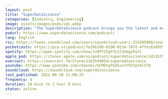 ```yaml
---
layout: post
title: "SuperDataScience"
categories: [Industry, Engineering]
image: assets/images/pods/sds.webp
description: "The SuperDataScience podcast brings you the latest and most important machine learning, artificial intelligence, and broader data-world topics from across both academia and industry. As the quantity of data on our planet doubles every couple of years and this trend is set to continue for decades to come, there's an unprecedented opportunity for you to make an enormous impact in your lifetime. Whether you're curious about getting started in a data career or you're a deep technical expert, whether you'd like to understand what A.I. is or you'd like to integrate more data-driven processes into your business, we have inspiring guests and lighthearted conversation for you to enjoy. We cover tools, techniques, and implementation tricks across data collection, databases, analytics, predictive modeling, visualization, software engineering, real-world applications, and commercialization − everything you need to crush it with data science."
podurl: https://www.superdatascience.com/podcast/
lang: English
rss: https://feeds.soundcloud.com/users/soundcloud:users:253585900/sounds.rss
pocketcasts: https://pca.st/podcast/7e26b3d0-6290-0134-787d-4ffec63d9550
spotify: https://open.spotify.com/show/1n8P7ZSgfVLVJ3GegxPat1
apple_pod: https://itunes.apple.com/us/podcast/superdatascience/id1163599059
overcast: https://overcast.fm/itunes1163599059/superdatascience
youtube: https://www.youtube.com/channel/UCMbtqTGdSsxYYhhTpV4lSTQ
soundcloud: https://soundcloud.com/superdatascience
last_published: 2021-08-10 11:00:25
frequency: 4
duration: 10 mins to 1 hour 8 mins
status: active
---
```

